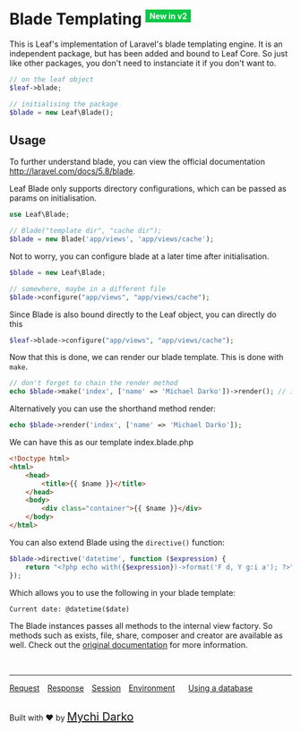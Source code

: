 # Blade Templating <sup><span style="background: rgb(11, 200, 70); color: white; padding: 3px 7px; font-size: 14px;">New in v2</span></sup>

This is Leaf's implementation of Laravel's blade templating engine. It is an independent package, but has been added and bound to Leaf Core. So just like other packages, you don't need to instanciate it if you don't want to.

```php
// on the leaf object
$leaf->blade;
```

```php
// initialising the package
$blade = new Leaf\Blade();
```

## Usage
To further understand blade, you can view the official documentation http://laravel.com/docs/5.8/blade.

Leaf Blade only supports directory configurations, which can be passed as params on initialisation.
```php
use Leaf\Blade;

// Blade("template dir", "cache dir");
$blade = new Blade('app/views', 'app/views/cache'); 
```

Not to worry, you can configure blade at a later time after initialisation.

```php
$blade = new Leaf\Blade;

// somewhere, maybe in a different file
$blade->configure("app/views", "app/views/cache");
```

Since Blade is also bound directly to the Leaf object, you can directly do this

```php
$leaf->blade->configure("app/views", "app/views/cache");
```

Now that this is done, we can render our blade template. This is done with `make`.

```php
// don't forget to chain the render method
echo $blade->make('index', ['name' => 'Michael Darko'])->render(); // index.blade.php
```

Alternatively you can use the shorthand method render:

```php
echo $blade->render('index', ['name' => 'Michael Darko']);
```

We can have this as our template index.blade.php

```html
<!Doctype html>
<html>
    <head>
        <title>{{ $name }}</title>
    </head>
    <body>
        <div class="container">{{ $name }}</div>
    </body>
</html>
```

You can also extend Blade using the `directive()` function:

```php
$blade->directive('datetime', function ($expression) {
    return "<?php echo with({$expression})->format('F d, Y g:i a'); ?>";
});
```

Which allows you to use the following in your blade template:

```html
Current date: @datetime($date)
```

The Blade instances passes all methods to the internal view factory. So methods such as exists, file, share, composer and creator are available as well. Check out the [original documentation](http://laravel.com/docs/5.8/blade) for more information.

<br>
<hr>

<a href="#/2.0/http/request" style="margin: 0px">Request</a>
<a href="#/2.0/http/response" style="margin: 0px 10px;">Response</a>
<a href="#/2.0/http/session" style="margin: 0px; 10px;">Session</a>
<a href="#/2.0/environment" style="margin: 0px 10px;">Environment</a>
<a href="#/2.0/database" style="margin: 0px 10px;">Using a database</a>

<br>
Built with ❤ by <a href="https://mychi.netlify.com" style="font-size: 20px; color: #111;" target="_blank">Mychi Darko</a>